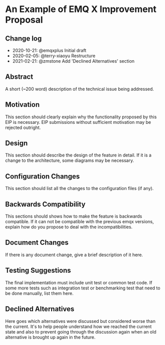 # An Example of EMQ X Improvement Proposal

## Change log

* 2020-10-21: @emqxplus Initial draft
* 2020-02-05: @terry-xiaoyu Restructure
* 2021-02-21: @zmstone Add 'Declined Alternatives' section

## Abstract

A short (~200 word) description of the technical issue being addressed.

## Motivation

This section should clearly explain why the functionality proposed by this EIP
is necessary. EIP submissions without sufficient motivation may be rejected
outright.

## Design

This section should describe the design of the feature in detail. If it is a
change to the architecture, some diagrams may be necessary.

## Configuration Changes

This section should list all the changes to the configuration files (if any).

## Backwards Compatibility

This sections should shows how to make the feature is backwards compatible.
If it can not be compatible with the previous emqx versions, explain how do you
propose to deal with the incompatibilities.

## Document Changes

If there is any document change, give a brief description of it here.

## Testing Suggestions

The final implementation must include unit test or common test code. If some
more tests such as integration test or benchmarking test that need to be done
manually, list them here.

## Declined Alternatives

Here goes which alternatives were discussed but considered worse than the current.
It's to help people understand how we reached the current state and also to
prevent going through the discussion again when an old alternative is brought
up again in the future.

